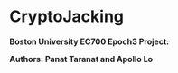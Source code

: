 # CryptoJacking
**Boston University EC700 Epoch3 Project:** 

**Authors: Panat Taranat and Apollo Lo**

